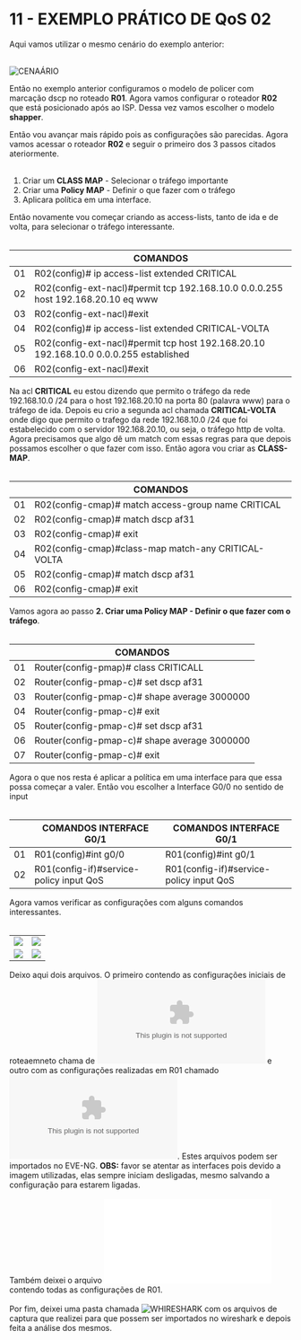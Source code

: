 # 11 - EXEMPLO PRÁTICO DE QoS 02
 
Aqui vamos utilizar o mesmo cenário do exemplo anterior: <br></br>

![CENAÁRIO](Imagens/01-cenario.png)

Então no exemplo anterior configuramos o modelo de policer com marcação dscp no roteado **R01**. Agora vamos configurar o roteador **R02** que está posicionado após ao ISP. Dessa vez vamos escolher o modelo **shapper**. 

Então vou avançar mais rápido pois as configurações são parecidas. Agora vamos acessar o roteador **R02** e seguir o primeiro dos 3 passos citados ateriormente. <br></br>
1. Criar um **CLASS MAP** - Selecionar o tráfego importante
2. Criar uma **Policy MAP** - Definir o que fazer com o tráfego
3. Aplicara política em uma interface.

Então novamente vou começar criando as access-lists, tanto de ida e de volta,  para selecionar o tráfego interessante. <br></br>

|      |  COMANDOS                                                                             |
| :--: | ------------------------------------------------------------------------------------- | 
| 01   | R02(config)# ip access-list extended CRITICAL                                         |
| 02   | R02(config-ext-nacl)#permit tcp 192.168.10.0 0.0.0.255 host 192.168.20.10 eq www      |
| 03   | R02(config-ext-nacl)#exit                                                                      |
| 04   | R02(config)# ip access-list extended CRITICAL-VOLTA                                   |
| 05   | R02(config-ext-nacl)#permit tcp host 192.168.20.10 192.168.10.0 0.0.0.255 established |
| 06   | R02(config-ext-nacl)#exit                                                                      |

Na acl **CRITICAL** eu estou dizendo que permito o tráfego da rede 192.168.10.0 /24 para o host 192.168.20.10 na porta 80 (palavra www) para o tráfego de ida. Depois eu crio a segunda acl chamada **CRITICAL-VOLTA** onde digo que permito o trafego da rede 192.168.10.0 /24 que foi estabelecido com o servidor 192.168.20.10, ou seja, o tráfego http de volta. Agora precisamos que algo dê um match com essas regras para que depois possamos escolher o que fazer com isso. Então agora vou criar as **CLASS-MAP**. <br></br>

|      |  COMANDOS                                                                        |
| :--: | -------------------------------------------------------------------------------- | 
| 01   | R02(config-cmap)# match access-group name CRITICAL                               |
| 02   | R02(config-cmap)# match dscp af31                                                |
| 03   | R02(config-cmap)# exit                                                           |
| 04   | R02(config-cmap)#class-map match-any CRITICAL-VOLTA                              |
| 05   | R02(config-cmap)# match dscp af31                                                |
| 06   | R02(config-cmap)# exit                                                           |

Vamos agora ao passo **2. Criar uma **Policy MAP** - Definir o que fazer com o tráfego**. <br></br>

|      |  COMANDOS                                                                        |
| :--: | -------------------------------------------------------------------------------- | 
| 01   | Router(config-pmap)# class CRITICALL                                             |
| 02   | Router(config-pmap-c)#  set dscp af31                                            |
| 03   | Router(config-pmap-c)#  shape average 3000000                                    |
| 04   | Router(config-pmap-c)# exit                                                      |
| 05   | Router(config-pmap-c)#  set dscp af31                                            |
| 06   | Router(config-pmap-c)#  shape average 3000000                                    |
| 07   | Router(config-pmap-c)# exit                                                      |


Agora o que nos resta é aplicar a política em uma interface para que essa possa começar a valer. Então vou escolher a Interface G0/0 no sentido de input <br></br>

|      |  COMANDOS  INTERFACE G0/1                |  COMANDOS  INTERFACE G0/1                 |
| :--: | ---------------------------------------- | ----------------------------------------- |
| 01   | R01(config)#int g0/0                     | R01(config)#int g0/1                      |
| 02   | R01(config-if)#service-policy input QoS  | R01(config-if)#service-policy input QoS   |

Agora vamos verificar as configurações com alguns comandos interessantes. <br></br>

<table>
    <tr >
        <td width="50%"> <img src="Imagens/02-class_maps.png"></img> </td>
        <td width="50%"> <img src="Imagens/03-policy_maps.png"></img> </td>
    </tr>
    <tr >    
        <td width="50%"> <img src="Imagens/04-policy_maps_interface.png"></img> </td>
        <td width="50%"> <img src="Imagens/05-policy_maps_interface.png"></img> </td>
    </tr>
</table>


Deixo aqui dois arquivos. O primeiro contendo as configurações iniciais de roteaemneto chama de ![01-QoS(Zerado).zip](Arquivos/01-QoS(Zerado).zip) e outro com as configurações realizadas em R01 chamado ![02-QoS_(R01).zip](Arquivos/02-QoS_(R01).zip). Estes arquivos podem ser importados no EVE-NG. **OBS:** favor se atentar as interfaces pois devido a imagem utilizadas, elas sempre iniciam desligadas, mesmo salvando a configuração para estarem ligadas. <br></br>
Também deixei o arquivo ![R01.txt](Arquivos/R01.txt) contendo todas as configurações de R01. <br></br>
Por fim, deixei uma pasta chamada ![WHIRESHARK](Imagens/wireshark/) com os arquivos de captura que realizei para que possem ser importados no wireshark e depois feita a análise dos mesmos.